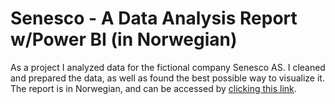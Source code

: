 # Senesco - A Data Analysis Report w/Power BI (in Norwegian)
As a project I analyzed data for the fictional company Senesco AS. I cleaned and prepared the data, as well as found the best possible way to visualize it. The report is in Norwegian, and can be accessed by [clicking this link](https://github.com/Jonashellevang/IE_MBD_2020/blob/master/Data%20Analysis%20(Power%20BI)/Senesco%20Case.pdf).
